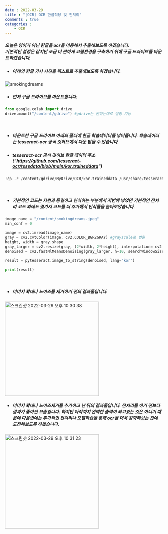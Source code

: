 ```yaml
---
date : 2022-03-29
title : "[OCR] OCR 한글적용 및 전처리"
comments : true
categories : 
    - OCR
---
```

##### 오늘은 영어가 아닌 한글을 ocr을 이용해서 추출해보도록 하겠습니다.<br> 기본적인 설정은 같지만 조금 더 편하게 코랩환경을 구축하기 위해 구글 드라이브를 마운트하겠습니다.

* ##### 아래의 한글 가사 사진을 텍스트로 추출해보도록 하겠습니다.<br>
![smokingdreams](https://user-images.githubusercontent.com/55019557/160626221-6528cccc-9aee-44dd-8c56-cd084644746c.jpeg)


* ##### 먼저 구글 드라이브를 마운트합니다.

```python
from google.colab import drive
drive.mount("/content/gdrive") #gdrive는 원하는대로 설정 가능
```

<br>

* ##### 마운트한 구글 드라이브 아래의 폴더에 한글 학습데이터를 넣어줍니다. 학습데이터는 tesseract-ocr 공식 깃허브에서 다운 받을 수 있습니다.
* ##### tesseract-ocr 공식 깃허브 한글 데이터 주소("https://github.com/tesseract-ocr/tessdata/blob/main/kor.traineddata")
```python
!cp -r /content/gdrive/MyDrive/OCR/kor.traineddata /usr/share/tesseract-ocr/4.00/tessdata
```
<br>

* ##### 기본적인 코드는 저번과 동일하고 인식하는 부분에서 저번에 넣었던 기본적인 전처리 코드 외에도 몇가지 코드를 더 추가해서 인식률을 높아보았습니다.

```python
image_name = "/content/smokingdreams.jpeg"
min_conf = 0

image = cv2.imread(image_name)
gray = cv2.cvtColor(image, cv2.COLOR_BGR2GRAY) #grayscale로 변환
height, width = gray.shape
gray_larger = cv2.resize(gray, (2*width, 2*height), interpolation= cv2.INTER_LINEAR) #이미지 확대
denoised = cv2.fastNlMeansDenoising(gray_larger, h=10, searchWindowSize=21, templateWindowSize=7) #노이즈 제거

result = pytesseract.image_to_string(denoised, lang="kor")

print(result)
```

<br>

* ##### 이미지 확대나 노이즈를 제거하기 전의 결과물입니다.
<img width="300" alt="스크린샷 2022-03-29 오후 10 30 38" src="https://user-images.githubusercontent.com/55019557/160623077-664c7bd8-ae09-4234-b890-85060a5ab134.png">

<br>

* ##### 이미지 확대나 노이즈제거를 추가하고 난 뒤의 결과물입니다. 전처리를 하기 전보다 결과가 좋아진 모습입니다. 하지만 아직까지 완벽한 출력이 되고있는 것은 아니기 때문에 다음번에는 추가적인 전처리나 모델학습을 통해 ocr을 더욱 강화해보는 것에 도전해보도록 하겠습니다.
<img width="300" alt="스크린샷 2022-03-29 오후 10 31 23" src="https://user-images.githubusercontent.com/55019557/160623084-401daf7b-b95e-4d5a-a392-5ea70c019771.png">
